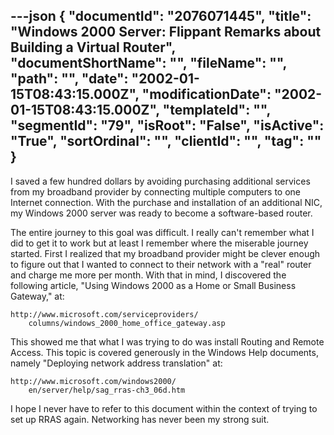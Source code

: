 ---json
{
  "documentId": "2076071445",
  "title": "Windows 2000 Server: Flippant Remarks about Building a Virtual Router",
  "documentShortName": "",
  "fileName": "",
  "path": "",
  "date": "2002-01-15T08:43:15.000Z",
  "modificationDate": "2002-01-15T08:43:15.000Z",
  "templateId": "",
  "segmentId": "79",
  "isRoot": "False",
  "isActive": "True",
  "sortOrdinal": "",
  "clientId": "",
  "tag": ""
}
---

I saved a few hundred dollars by avoiding purchasing additional services from my broadband provider by connecting multiple computers to one Internet connection. With the purchase and installation of an additional NIC, my Windows 2000 server was ready to become a software-based router.

The entire journey to this goal was difficult. I really can't remember what I did to get it to work but at least I remember where the miserable journey started. First I realized that my broadband provider might be clever enough to figure out that I wanted to connect to their network with a &quot;real&quot; router and charge me more per month. With that in mind, I discovered the following article, &quot;Using Windows 2000 as a Home or Small Business Gateway,&quot; at:

    http://www.microsoft.com/serviceproviders/
        columns/windows_2000_home_office_gateway.asp

This showed me that what I was trying to do was install Routing and Remote Access. This topic is covered generously in the Windows Help documents, namely &quot;Deploying network address translation&quot; at:

    http://www.microsoft.com/windows2000/
        en/server/help/sag_rras-ch3_06d.htm

I hope I never have to refer to this document within the context of trying to set up RRAS again. Networking has never been my strong suit.
